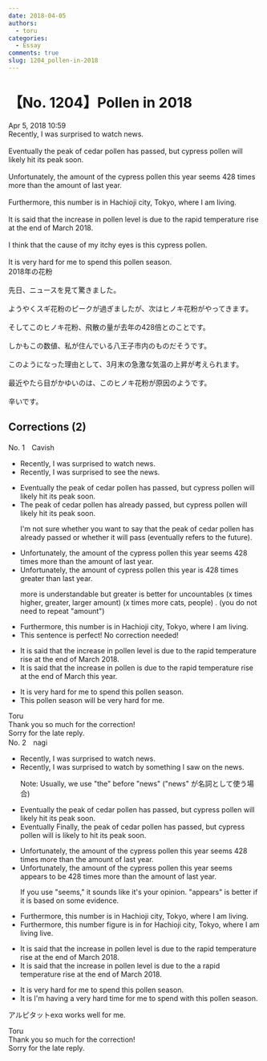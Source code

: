 ```yaml
---
date: 2018-04-05
authors:
  - toru
categories:
  - Essay
comments: true
slug: 1204_pollen-in-2018
---
```


# 【No. 1204】Pollen in 2018
<div class="date">Apr 5, 2018 10:59</div>
<div id="post"><div id="body_show_ori">
Recently, I was surprised to watch news.<br/><br/>Eventually the peak of cedar pollen has passed, but cypress pollen will likely hit its peak soon.<br/><br/>Unfortunately, the amount of the cypress pollen this year seems 428 times more than the amount of last year.<br/><br/>Furthermore, this number is in Hachioji city, Tokyo, where I am living.<br/><br/>It is said that the increase in pollen level is due to the rapid temperature rise at the end of March 2018.<br/><br/>I think that the cause of my itchy eyes is this cypress pollen.<br/><br/>It is very hard for me to spend this pollen season.
</div></div>

<!-- more -->

<div id="post_ja"><div id="body_show_mo">
2018年の花粉<br/><br/>先日、ニュースを見て驚きました。<br/><br/>ようやくスギ花粉のピークが過ぎましたが、次はヒノキ花粉がやってきます。<br/><br/>そしてこのヒノキ花粉、飛散の量が去年の428倍とのことです。<br/><br/>しかもこの数値、私が住んでいる八王子市内のものだそうです。<br/><br/>このようになった理由として、3月末の急激な気温の上昇が考えられます。<br/><br/>最近やたら目がかゆいのは、このヒノキ花粉が原因のようです。<br/><br/>辛いです。
</div></div>

## Corrections (2)
<div id="block"><div class="first_name"> No. 1　<span class="just_name">Cavish</span></div><div id="block2">
<ul class="correction_field">
<li class="incorrect">Recently, I was surprised to watch news.</li>
<li class="corrected correct">
Recently, I was surprised to see the news.
</li>
</ul>
<ul class="correction_field">
<li class="incorrect">Eventually the peak of cedar pollen has passed, but cypress pollen will likely hit its peak soon.</li>
<li class="corrected correct">
The peak of cedar pollen has already passed, but cypress pollen will likely hit its peak soon.
<p class="correction_comment">I'm not sure whether you want to say that the peak of cedar pollen has already passed or whether it will pass (eventually refers to the future).</p>
</li>
</ul>
<ul class="correction_field">
<li class="incorrect">Unfortunately, the amount of the cypress pollen this year seems 428 times more than the amount of last year.</li>
<li class="corrected correct">
Unfortunately, the amount of cypress pollen this year is 428 times greater than last year.
<p class="correction_comment">more is understandable but greater is better for uncountables (x times higher, greater, larger amount) (x times more cats, people) . (you do not need to repeat "amount")</p>
</li>
</ul>
<ul class="correction_field">
<li class="incorrect">Furthermore, this number is in Hachioji city, Tokyo, where I am living.</li>
<li class="corrected perfect">This sentence is perfect! No correction needed!</li>
</ul>
<ul class="correction_field">
<li class="incorrect">It is said that the increase in pollen level is due to the rapid temperature rise at the end of March 2018.</li>
<li class="corrected correct">
It is said that the increase in pollen is due to the rapid temperature rise at the end of March this year.
</li>
</ul>
<ul class="correction_field">
<li class="incorrect">It is very hard for me to spend this pollen season.</li>
<li class="corrected correct">
This pollen season will be very hard for me.
</li>
</ul>
</div><div class="name"><span class="just_name">Toru</span><br>
Thank you so much for the correction!<br/>Sorry for the late reply.
</div>
</div>
<div id="block"><div class="first_name"> No. 2　<span class="just_name">nagi</span></div><div id="block2">
<ul class="correction_field">
<li class="incorrect">Recently, I was surprised to watch news.</li>
<li class="corrected correct">
Recently, I was surprised <span class="sline">to watch</span> <span class="f_blue"><span class="f_bold">by something I saw on the</span></span> news.
<p class="correction_comment">Note: Usually, we use "the" before "news" ("news" が名詞として使う場合)</p>
</li>
</ul>
<ul class="correction_field">
<li class="incorrect">Eventually the peak of cedar pollen has passed, but cypress pollen will likely hit its peak soon.</li>
<li class="corrected correct">
<span class="sline">Eventually</span> <span class="f_blue"><span class="f_bold">Finally, </span></span>the peak of cedar pollen has passed, but cypress pollen <span class="sline">will</span> <span class="f_blue"><span class="f_bold">is</span></span> likely <span class="f_bold"><span class="f_blue">to</span></span> hit its peak soon.
</li>
</ul>
<ul class="correction_field">
<li class="incorrect">Unfortunately, the amount of the cypress pollen this year seems 428 times more than the amount of last year.</li>
<li class="corrected correct">
Unfortunately, the amount of <span class="sline">the</span> cypress pollen this year <span class="sline">seems</span> <span class="f_blue"><span class="f_bold">appears to be</span></span> 428 times more than the amount of last year.
<p class="correction_comment">If you use "seems," it sounds like it's your opinion. "appears" is better if it is based on some evidence.</p>
</li>
</ul>
<ul class="correction_field">
<li class="incorrect">Furthermore, this number is in Hachioji city, Tokyo, where I am living.</li>
<li class="corrected correct">
Furthermore, this <span class="sline">number</span> <span class="f_blue"><span class="f_bold">figure</span></span> is <span class="sline">in</span> <span class="f_blue"><span class="f_bold">for</span></span> Hachioji city, Tokyo, where I <span class="sline">am living</span> <span class="f_blue"><span class="f_bold">live</span></span>.
</li>
</ul>
<ul class="correction_field">
<li class="incorrect">It is said that the increase in pollen level is due to the rapid temperature rise at the end of March 2018.</li>
<li class="corrected correct">
It is said that the increase in pollen <span class="sline">level</span> is due to <span class="sline">the</span> <span class="f_blue"><span class="f_bold">a </span></span>rapid temperature rise at the end of March <span class="sline">2018</span>.
</li>
</ul>
<ul class="correction_field">
<li class="incorrect">It is very hard for me to spend this pollen season.</li>
<li class="corrected correct">
<span class="sline">It is</span> <span class="f_bold"><span class="f_blue">I'm having a</span></span> very hard <span class="f_blue"><span class="f_bold">time</span></span> <span class="sline">for me to spend</span> <span class="f_blue"><span class="f_bold">with</span></span> this pollen season.
</li>
</ul>
<p class="comment_small">
 アルピタットexα works well for me.
</p>

</div><div class="name"><span class="just_name">Toru</span><br>
Thank you so much for the correction!<br/>Sorry for the late reply.
</div>
</div>
